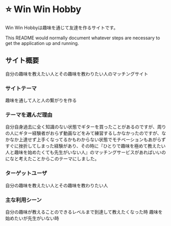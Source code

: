 # :star: Win Win Hobby
Win Win Hobbyは趣味を通じて友達を作るサイトです。

This README would normally document whatever steps are necessary to get the
application up and running.

## サイト概要
自分の趣味を教えたい人とその趣味を教わりたい人のマッチングサイト

### サイトテーマ
趣味を通して人と人の繋がりを作る

### テーマを選んだ理由
自分自身過去に全く知識のない状態でギターを買ったことがあるのですが、周りの人にギター経験者がおらず動画などをみて練習するしかなかったのですが、なかなか上達せず上手くなってるかもわからない状態でモチベーションもあがらずすぐに挫折してしまった経験があり、その時に『ひとりで趣味を極めて教えたい人と趣味を始めたくても先生がいない人』のマッチングサービスがあればいいのになと考えたことからこのテーマにしました。

### ターゲットユーザ
自分の趣味を教えたい人とその趣味を教わりたい人

### 主な利用シーン
自分の趣味が教えることのできるレベルまで到達して教えたくなった時
趣味を始めたいが先生がいない時
